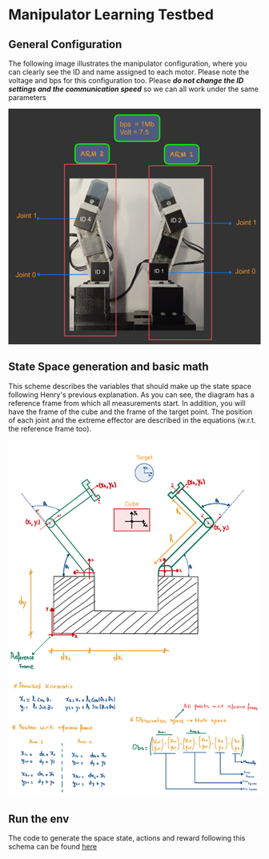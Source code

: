 # Manipulator Learning Testbed

## General Configuration

The following image illustrates the manipulator configuration, where you can clearly see the ID and name assigned to each motor. Please note the voltage and bps for this configuration too. Please ***do not change the ID settings and the communication speed*** so we can all work under the same parameters

![](https://github.com/UoA-CARES/manipulator_learning_testbed/blob/main/Images/configuration.jpg)


## State Space generation and basic math

This scheme describes the variables that should make up the state space following Henry's previous explanation. As you can see, the diagram has a reference frame from which all measurements start. In addition, you will have the frame of the cube and the frame of the target point. The position of each joint and the extreme effector are described in the equations (w.r.t. the reference frame too). 

![](https://github.com/UoA-CARES/manipulator_learning_testbed/blob/main/Images/general%20math-14.jpg)


## Run the env
The code to generate the space state, actions and reward following this schema can be found [here](https://github.com/UoA-CARES/manipulator_learning_testbed/blob/main/Code/run_env.py)
